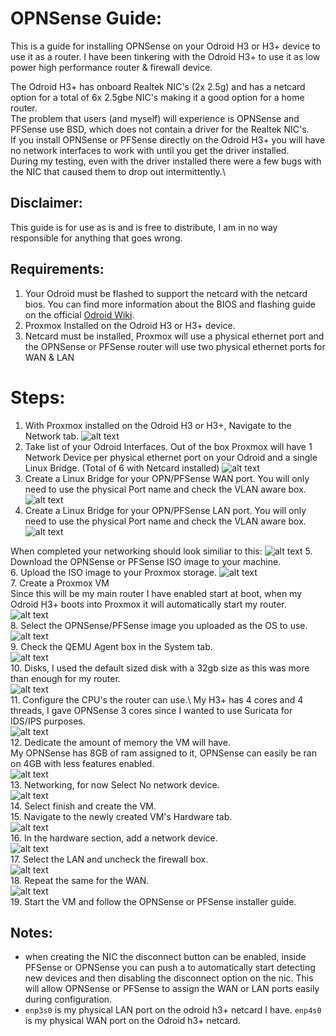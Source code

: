 # OPNSense Guide: 
This is a guide for installing OPNSense on your Odroid H3 or H3+ device to use it as a router. 
I have been tinkering with the Odroid H3+ to use it as low power high performance router & firewall device. 

The Odroid H3+ has onboard Realtek NIC's (2x 2.5g) and has a netcard option for a total of 6x 2.5gbe NIC's making it a good option for a home router.\
The problem that users (and myself) will experience is OPNSense and PFSense use BSD, which does not contain a driver for the Realtek NIC's.\
If you install OPNSense or PFSense directly on the Odroid H3+ you will have no network interfaces to work with until you get the driver installed.\
During my testing, even with the driver installed there were a few bugs with the NIC that caused them to drop out intermittently.\

## Disclaimer:
This guide is for use as is and is free to distribute, I am in no way responsible for anything that goes wrong.

## Requirements: 
1. Your Odroid must be flashed to support the netcard with the netcard bios. 
You can find more information about the BIOS and flashing guide on the official [Odroid Wiki](https://wiki.odroid.com/odroid-h3/hardware/h3_bios_update). 
2. Proxmox Installed on the Odroid H3 or H3+ device.
3. Netcard must be installed, Proxmox will use a physical ethernet port and the OPNSense or PFSense router will use two physical ethernet ports for WAN & LAN

# Steps: 
1. With Proxmox installed on the Odroid H3 or H3+, Navigate to the Network tab. 
![alt text](/Images/Odroid-H3+/OPNSense-Screenshots/Proxmox-Networking.png)
2. Take list of your Odroid Interfaces. 
Out of the box Proxmox will have 1 Network Device per physical ethernet port on your Odroid and a single Linux Bridge. (Total of 6 with Netcard installed)
![alt text](/Images/Odroid-H3+/OPNSense-Screenshots/default%20proxmox.png)
3. Create a Linux Bridge for your OPN/PFSense WAN port. 
You will only need to use the physical Port name and check the VLAN aware box. 
![alt text](/Images/Odroid-H3+/OPNSense-Screenshots/WAN%20Linux%20Bridge.png)
4. Create a Linux Bridge for your OPN/PFSense LAN port. 
You will only need to use the physical Port name and check the VLAN aware box.
![alt text](/Images/Odroid-H3+/OPNSense-Screenshots/LAN%20Linux%20Bridge.png)

When completed your networking should look similiar to this: 
![alt text](/Images/Odroid-H3+/OPNSense-Screenshots/Reference%20networking%20setup.png)
5. Download the OPNSense or PFSense ISO image to your machine.   
6. Upload the ISO image to your Proxmox storage.
![alt text](/Images/Odroid-H3+/OPNSense-Screenshots/proxmox%20upload%20iso.png)\
7. Create a Proxmox VM\
Since this will be my main router I have enabled start at boot, when my Odroid H3+ boots into Proxmox it will automatically start my router. 
![alt text](/Images/Odroid-H3+/OPNSense-Screenshots/Proxmox%20Create%20a%20VM%201.png)\
8. Select the OPNSense/PFSense image you uploaded as the OS to use.\
![alt text](/Images/Odroid-H3+/OPNSense-Screenshots/Proxmox%20Create%20a%20VM%202.png)\
9. Check the QEMU Agent box in the System tab.\
![alt text](/Images/Odroid-H3+/OPNSense-Screenshots/Proxmox%20Create%20a%20VM%203.png)\
10. Disks, I used the default sized disk with a 32gb size as this was more than enough for my router.\
![alt text](/Images/Odroid-H3+/OPNSense-Screenshots/Proxmox%20Create%20a%20VM%204.png)\
11. Configure the CPU's the router can use.\ 
My H3+ has 4 cores and 4 threads, I gave OPNSense 3 cores since I wanted to use Suricata for IDS/IPS purposes.\
![alt text](/Images/Odroid-H3+/OPNSense-Screenshots/Proxmox%20Create%20a%20VM%205.png)\
12. Dedicate the amount of memory the VM will have.\
My OPNSense has 8GB of ram assigned to it, OPNSense can easily be ran on 4GB with less features enabled.\
![alt text](/Images/Odroid-H3+/OPNSense-Screenshots/Proxmox%20Create%20a%20VM%206.png)\
13. Networking, for now Select No network device.\
![alt text](/Images/Odroid-H3+/OPNSense-Screenshots/Proxmox%20Create%20a%20VM%207.png)\
14. Select finish and create the VM.\
15. Navigate to the newly created VM's Hardware tab.\
![alt text](/Images/Odroid-H3+/OPNSense-Screenshots/proxmox%20vm%20hardware.png)\
16. In the hardware section, add a network device.\
![alt text](/Images/Odroid-H3+/OPNSense-Screenshots/add%20network%20device.png)\
17. Select the LAN and uncheck the firewall box.\
![alt text](/Images/Odroid-H3+/OPNSense-Screenshots/proxmox%20LAN%20nic.png)\
18. Repeat the same for the WAN.\
![alt text](/Images/Odroid-H3+/OPNSense-Screenshots/proxmox%20WAN%20nic.png)\
19. Start the VM and follow the OPNSense or PFSense installer guide. 

## Notes: 
- when creating the NIC the disconnect button can be enabled, inside PFSense or OPNSense you can push a to automatically start detecting new devices and then disabling the disconnect option on the nic. This will allow OPNSense or PFSense to assign the WAN or LAN ports easily during configuration. 
- `enp3s0` is my physical LAN port on the odroid h3+ netcard I have. `enp4s0` is my physical WAN port on the Odroid h3+ netcard.
